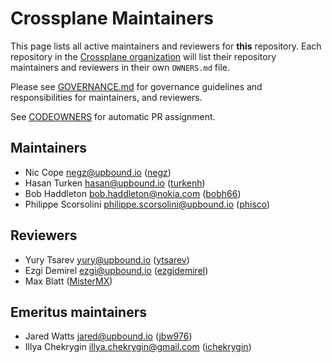 # Crossplane Maintainers

This page lists all active maintainers and reviewers for **this** repository.
Each repository in the [Crossplane organization](https://github.com/crossplane/)
will list their repository maintainers and reviewers in their own `OWNERS.md`
file.

Please see [GOVERNANCE.md](https://github.com/crossplane/crossplane/blob/masterGOVERNANCE.md)
for governance guidelines and responsibilities for maintainers, and reviewers.

See [CODEOWNERS](CODEOWNERS) for automatic PR assignment.


## Maintainers

* Nic Cope <negz@upbound.io> ([negz](https://github.com/negz))
* Hasan Turken <hasan@upbound.io> ([turkenh](https://github.com/turkenh))
* Bob Haddleton <bob.haddleton@nokia.com> ([bobh66](https://github.com/bobh66))
* Philippe Scorsolini <philippe.scorsolini@upbound.io> ([phisco](https://github.com/phisco))

## Reviewers

* Yury Tsarev <yury@upbound.io> ([ytsarev](https://github.com/ytsarev))
* Ezgi Demirel <ezgi@upbound.io> ([ezgidemirel](https://github.com/ezgidemirel))
* Max Blatt ([MisterMX](https://github.com/MisterMX))

## Emeritus maintainers

* Jared Watts <jared@upbound.io> ([jbw976](https://github.com/jbw976))
* Illya Chekrygin <illya.chekrygin@gmail.com> ([ichekrygin](https://github.com/ichekrygin))